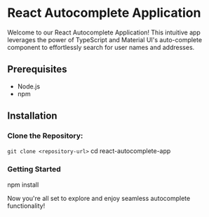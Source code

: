 # React Autocomplete Application

Welcome to our React Autocomplete Application! This intuitive app leverages the power of TypeScript and Material UI's auto-complete component to effortlessly search for user names and addresses.

## Prerequisites
- Node.js
- npm

## Installation

### Clone the Repository:
`git clone <repository-url>`
cd react-autocomplete-app

### Getting Started
npm install


Now you're all set to explore and enjoy seamless autocomplete functionality!
